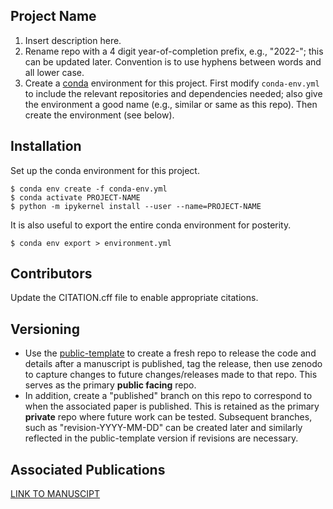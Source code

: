 Project Name
---
1. Insert description here.
2. Rename repo with a 4 digit year-of-completion prefix, e.g., "2022-"; this can be updated later. Convention is to use hyphens between words and all lower case.
3. Create a [conda](https://www.anaconda.com/) environment for this project.  First modify `conda-env.yml` to include the relevant repositories and dependencies needed; also give the environment a good name (e.g., similar or same as this repo). Then create the environment (see below).

Installation
---
Set up the conda environment for this project.
```code
$ conda env create -f conda-env.yml
$ conda activate PROJECT-NAME
$ python -m ipykernel install --user --name=PROJECT-NAME
```

It is also useful to export the entire conda environment for posterity.
```code
$ conda env export > environment.yml
```

Contributors
---
Update the CITATION.cff file to enable appropriate citations.  

Versioning
---
* Use the [public-template](https://github.com/mahynski/public-template) to create a fresh repo to release the code and details after a manuscript is published, tag the release, then use zenodo to capture changes to future changes/releases made to that repo. This serves as the primary **public facing** repo.
* In addition, create a "published" branch on this repo to correspond to when the associated paper is published. This is retained as the primary **private** repo where future work can be tested. Subsequent branches, such as "revision-YYYY-MM-DD" can be created later and similarly reflected in the public-template version if revisions are necessary. 

Associated Publications
---
[LINK TO MANUSCIPT]()
